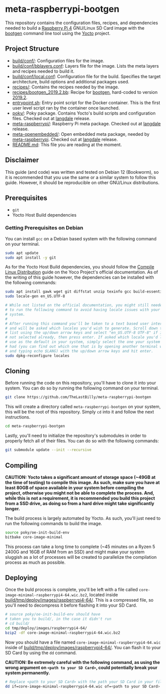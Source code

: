 # meta-raspberrypi-bootgen
This repository contains the configuration files, recipes, and dependencies needed to build a [Raspberry Pi 4](https://en.wikipedia.org/wiki/Raspberry_Pi) GNU/Linux SD Card image with the [bootgen](https://github.com/Xilinx/bootgen) command line tool using the [Yocto](https://www.yoctoproject.org/) project.

## Project Structure
- [build/conf/](build/conf): Configuration files for the image.
- [build/conf/bblayers.conf](build/conf/bblayers.conf): Layers file for the image. Lists the meta layers and recipes needed to build it.
- [build/conf/local.conf](build/conf/local.conf): Configuration file for the build. Specifies the target architecture, build options and additional packages used.
- [recipes/](recipes): Contains the recipes needed by the image.
- [recipes/bootgen_2019.2.bb](recipes/bootgen_2019.2.bb): Recipe for [bootgen](https://github.com/Xilinx/bootgen), hard-coded to version [2019.2](https://github.com/Xilinx/bootgen/tree/f9f477adf243fa40bc8c7316a7aac37a0efd426d).
- [entrypoint.sh](./entrypoint.sh): Entry point script for the Docker container. This is the first user level script ran by the container once launched.
- [poky/](./poky/): Poky package. Contains Yocto's build scripts and configuration files. Checked out at [langdale](https://wiki.yoctoproject.org/wiki/Releases) release.
- [meta-raspberrypi/](./meta-raspberrypi/): Raspberry Pi meta package. Checked out at [langdale](https://wiki.yoctoproject.org/wiki/Releases) release.
- [meta-openembedded/](./meta-openembedded/): Open embedded meta package, needed by [meta-raspberrypi](./meta-raspberrypi/). Checked out at [langdale](https://wiki.yoctoproject.org/wiki/Releases) release.
- [README.md](./README.md): This file you are reading at the moment.

## Disclaimer
This guide (and code) was written and tested on Debian 12 (Bookworm), so it is recommended that you use the same or a similar system to follow this guide. However, it should be reproducible on other GNU/Linux distributions.

## Prerequisites
- `git`
- Yocto Host Build dependencies

### Getting Prerequisites on Debian
You can install `gcc` on a Debian based system with the following command on your terminal.
```bash
sudo apt update
sudo apt install -y git
```

As for the Yocto Host Build dependencies, you should follow the [Compile Linux Distribution](https://docs.yoctoproject.org/brief-yoctoprojectqs/index.html#compatible-linux-distribution) guide on the Yoco Project's official documentation. As of the writing of this guide however, the dependencies can be installed with the following commands:
```bash
sudo apt install gawk wget git diffstat unzip texinfo gcc build-essential chrpath socat cpio python3 python3-pip python3-pexpect xz-utils debianutils iputils-ping python3-git python3-jinja2 python3-subunit zstd liblz4-tool file locales libacl1
sudo locale-gen en_US.UTF-8

# While not listed on the official documentation, you might still needed
# to run the following command to avoid having locale issues with your
# system.
#
# After running this command you'll be taken to a text based user interface
# and will be asked which locales you'd wish to generate. Scroll down the
# list using the up/down arrow keys and select "en_US.UTF-8 UTF-8" if it's
# not selected already, then press enter. If asked which locale you'd like to
# use as the default in your system, simply select the one your system already
# had (you can find out which one that is by opening another terminal window
# and typing echo $LANG) with the up/down arrow keys and hit enter.
sudo dpkg-reconfigure locales
```

## Cloning
Before running the code on this repository, you'll have to clone it into your system. You can do so by running the following command on your terminal.
```bash
git clone https://github.com/TheLastBilly/meta-raspberrypi-bootgen
```

This will create a directory called `meta-raspberrypi-bootgen` on your system, this will be the root of this repository. Simply `cd` into it and follow the next instructions.
```bash
cd meta-raspberrypi-bootgen
```

Lastly, you'll need to initialize the repository's submodules in order to properly fetch all of their files. You can do so with the following commands:
```bash
git submodule update --init --recursive
```

## Compiling
**CAUTION: Yocto takes a significant amount of storage space (~49GB at the time of testing) to compile this image. As such, make sure you have at least 80GB of space available in your system before compiling the project, otherwise you might not be able to complete the process. And, while this is not a requirement, it is recommended you build this project from a SSD drive, as doing so from a hard drive might take significantly longer.**

The build process is largely automated by Yocto. As such, you'll just need to run the following commands to build the image.
```bash
source poky/oe-init-build-env
bitbake core-image-minimal
```

This process can take a long time to complete (~45 minutes on a Ryzen 5 2400G and 16GB of RAM from an SSD) and might make your system sluggish as a lot of processes will be created to parallelize the compilation process as much as possible.

## Deploying
Once the buld process is complete, you'll be left with a file called `core-image-minimal-raspberrypi4-64.wic.bz2`, located inside [build/tmp/deploy/images/raspberrypi4-64/](build/tmp/deploy/images/raspberrypi4-64/). This is a compressed file, so you'll need to decompress it before flashing it into your SD Card.

```bash
# source poky/oe-init-build-env should have
# taken you to build/, in the case it didn't run
# cd build/
cd tmp/deploy/images/raspberrypi4-64/
bzip2 -df core-image-minimal-raspberrypi4-64.wic.bz2
```

Now you should have a file named `core-image-minimal-raspberrypi4-64.wic` inside of [build/tmp/deploy/images/raspberrypi4-64/](build/tmp/deploy/images/raspberrypi4-64/). You can flash it to your SD Card by using the `dd` command.

**CAUTION: Be extremely careful with the following command, as using the wrong argument on `<path to your SD Card>`, could potentially break your system permanently.**
```bash
# Replace <path to your SD Card> with the path your SD Card in your filesystem
dd if=core-image-minimal-raspberrypi4-64.wic of=<path to your SD Card> bs=1M status=progress
```

